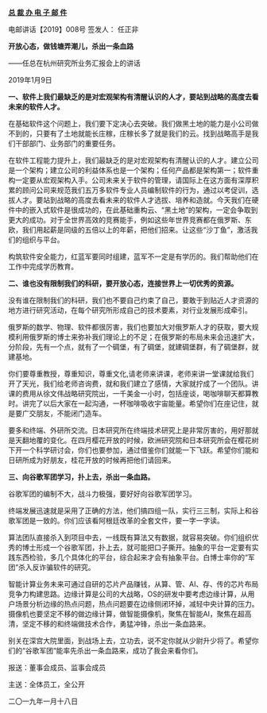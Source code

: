 **[总 裁 办 电 子 邮 件](http://xinsheng.huawei.com/cn/index.php?app=forum&mod=Detail&act=index&id=4155469)**

 

电邮讲话【2019】008号           签发人： 任正非

**开放心态，做钱塘弄潮儿，杀出一条血路**

——任总在杭州研究所业务汇报会上的讲话

2019年1月9日

 

**一、软件上我们最缺乏的是对宏观架构有清醒认识的人才，要站到战略的高度去看未来的软件人才。**

在基础软件这个问题上，我们要下定决心去突破。我们做黑土地的能力是小公司做不到的，只要有了土地就能长庄稼，庄稼长多了就是我们的云。找到战略高手是我们干部部门、业务部门的重要任务。

在软件工程能力提升上，我们最缺乏的是对宏观架构有清醒认识的人才。建立公司是一个架构；建立公司的利益体系也是一个架构；任何产品都是架构第一；软件重构一定要从宏观架构入手。公司未来关于软件的管理，请国际上在这方面有深厚积累的顾问公司来规范我们五万多软件专业人员编制软件的行为，通过以考促训，选拔人才。要站到战略的高度去看未来的软件人才选拔、培养和造就。今天我们在硬件中的嵌入式软件是很成功的，在此基础重构云、“黑土地”的架构，一定会争取到更大的成功。对于全世界高效的竞赛能手，例如这些年世界竞赛都在俄罗斯、东欧，我们用起薪是同级的五倍以上的年薪，把他们招来。让这些“沙丁鱼”，激活我们的组织与平台。

构筑软件安全能力，红蓝军要同时组建，蓝军不一定是有学历的。我们帮助他们在工作中完成学历教育。

 

**二、谁也没有限制我们的科研，要开放心态，连接世界上一切优秀的资源。**

没有谁在限制我们的科研，我们也不要自己约束了自己，要敢于到贴近人才资源的地方进行研究活动，在每个研究所形成自己的技术要素，对行业发展形成牵引。

俄罗斯的数学、物理、软件都很厉害，我们也要加大对俄罗斯人才的获取，要大规模利用俄罗斯的博士来弥补我们理论上的不足；在俄罗斯的布局未来会迅速扩大，分阶段，先有一个点，就有了一个碉堡，有了碉堡，就建碉堡群，有了碉堡群，就建基地。

你们要尊重教授，尊重知识，尊重文化,请老师来讲课，老师来讲一堂课就给我们开了天光，我们给老师咨询费，就和我们建立了感情，大家就拧成了一个团队。讲课的费用从徐文伟战略研究院出，一千美金一小时，包括座谈，喝咖啡聊天都算教时。讲完了以后大家在一起沟通，一杯咖啡吸收宇宙能量。希望你们在座记住，就是要广交朋友，不能闭门造车。

要多和终端、外研所交流。日本研究所在终端技术研究上是非常厉害的，用好那就是天翻地覆的变化。在四月樱花开放的时候，欧洲研究院和日本研究所会在樱花树下开一个科学研讨会，你们也要参加，通过借鉴你们就能一下飞跃。希望你们能和日研所成为好朋友，桂花开放的时候再把他们请回来。

 

**三、向谷歌军团学习，扑上去，杀出一条血路。**

谷歌军团的编制不大，战斗力极强，要好好向谷歌军团学习。

终端发展迅速就是采用了正确的方法，他们搞四组一队，实行三三制，实际上和谷歌军团是一致的。你们应该看阿根廷改革的全套文件，要一字一字读。

算法团队直接杀入到项目中去，一线既有算法又有数据，就容易突破。你们组织优秀的博士形成一个谷歌军团，扑上去，就可能把口子撕开。抽象的平台一定要有实践东西检验，多几个具体化的平台，综合起来才会有抽象平台。白博士率你的“军团”杀入反诈骗软件的研究。

智能计算业务未来可通过自研的芯片产品赚钱，从算、管、AI、存、传的芯片布局竞争力构建思路。边缘计算是公司的大战略，OS的研发中要考虑边缘计算，从用户场景分析边缘的热点问题，热点问题要在边缘侧闭环掉，减轻中央计算的压力。摄像机也要坚定不移的做边缘计算，做智能摄像机，聚焦在智能AI，聚焦在超高清，坚定不移的和终端做技术合作，勇猛冲锋，杀出一条血路来。

别关在深宫大院里面，到战场上去，立功去，说不定你就从少尉升少将了。希望你们的“谷歌军团”能率先杀出一条血路来，成功了我会来看你们。

 

报送：董事会成员、监事会成员

主送：全体员工，全公开

二〇一九年一月十八日